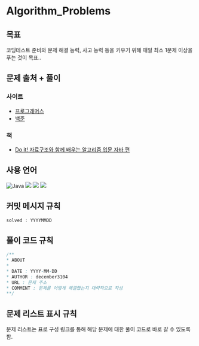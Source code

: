 # Algorithm_Problems
## 목표
코딩테스트 준비와 문제 해결 능력, 사고 능력 등을 키우기 위해 매일 최소 1문제 이상을 푸는 것이 목표..

## 문제 출처 + 풀이
### 사이트
- [프로그래머스](https://programmers.co.kr/learn/challenges?tab=all_challenges)
- [백준](https://www.acmicpc.net/step)
### 책
- [Do it! 자료구조와 함께 배우는 알고리즘 입문 자바 편](http://www.yes24.com/Product/Goods/109185787)

## 사용 언어
<span>![Java](https://img.shields.io/badge/java-%23ED8B00.svg?style=for-the-badge&logo=java&logoColor=white)</span>
<img src="https://img.shields.io/badge/C Sharp-239120?style=for-the-badge&logo=C Sharp&logoColor=white">
<img src="https://img.shields.io/badge/Microsoft SQL Server-CC2927?style=for-the-badge&logo=Microsoft SQL Server&logoColor=white">
<img src="https://img.shields.io/badge/MySQL-4479A1?style=for-the-badge&logo=MySQL&logoColor=white"> 

## 커밋 메시지 규칙
```Java
solved : YYYYMMDD
```

## 풀이 코드 규칙
```java
/**
* ABOUT
*
* DATE : YYYY-MM-DD
* AUTHOR : december3104
* URL : 문제 주소
* COMMENT : 문제를 어떻게 해결했는지 대략적으로 작성
**/
```

## 문제 리스트 표시 규칙
문제 리스트는 표로 구성
링크를 통해 해당 문제에 대한 풀이 코드로 바로 갈 수 있도록 함.
